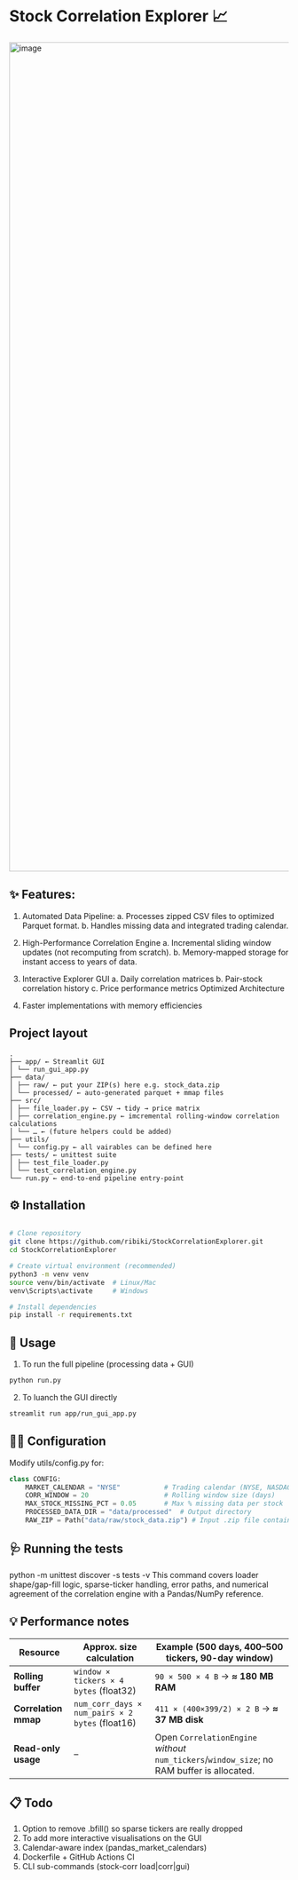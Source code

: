 # Stock Correlation Explorer 📈

<img width="1494" alt="image" src="https://github.com/user-attachments/assets/6c7e87a7-3908-4dfd-9a71-887ae9827ba2" />

## ✨ Features:
1. Automated Data Pipeline:
  a. Processes zipped CSV files to optimized Parquet format.
  b. Handles missing data and integrated trading calendar.

2. High-Performance Correlation Engine
   a. Incremental sliding window updates (not recomputing from scratch).
   b. Memory-mapped storage for instant access to years of data.
4. Interactive Explorer GUI
   a. Daily correlation matrices
   b. Pair-stock correlation history
   c. Price performance metrics Optimized Architecture
5. Faster implementations with memory efficiencies

## Project layout

```text
.
├── app/ ← Streamlit GUI
│ └── run_gui_app.py
├── data/
│ ├── raw/ ← put your ZIP(s) here e.g. stock_data.zip
│ └── processed/ ← auto-generated parquet + mmap files
├── src/
│ ├── file_loader.py ← CSV → tidy → price matrix
│ ├── correlation_engine.py ← imcremental rolling-window correlation calculations
│ └── … ← (future helpers could be added)
├── utils/
│ └── config.py ← all vairables can be defined here
├── tests/ ← unittest suite
│ ├── test_file_loader.py
│ └── test_correlation_engine.py
└── run.py ← end-to-end pipeline entry-point

```

## ⚙️ Installation
```bash

# Clone repository
git clone https://github.com/ribiki/StockCorrelationExplorer.git
cd StockCorrelationExplorer

# Create virtual environment (recommended)
python3 -m venv venv
source venv/bin/activate  # Linux/Mac
venv\Scripts\activate     # Windows

# Install dependencies
pip install -r requirements.txt
```

## 🚀 Usage
1. To run the full pipeline (processing data + GUI)
```bash
python run.py 
```
2. To luanch the GUI directly
```bash
streamlit run app/run_gui_app.py
```
## ✍🏻 Configuration
Modify utils/config.py for:
```python
class CONFIG:
    MARKET_CALENDAR = "NYSE"           # Trading calendar (NYSE, NASDAQ, etc.)
    CORR_WINDOW = 20                   # Rolling window size (days)
    MAX_STOCK_MISSING_PCT = 0.05       # Max % missing data per stock
    PROCESSED_DATA_DIR = "data/processed"  # Output directory
    RAW_ZIP = Path("data/raw/stock_data.zip") # Input .zip file containing .csv files

```

## 🩺 Running the tests
python -m unittest discover -s tests -v
This command covers loader shape/gap-fill logic, sparse-ticker handling, error paths, and numerical agreement of the correlation engine with a Pandas/NumPy reference.


## 💡 Performance notes

| Resource             | Approx. size calculation | Example (500 days, 400–500 tickers, 90-day window) |
|----------------------|--------------------------|----------------------------------------------------|
| **Rolling buffer**   | `window × tickers × 4 bytes` (float32) | `90 × 500 × 4 B` → **≈ 180 MB RAM** |
| **Correlation mmap** | `num_corr_days × num_pairs × 2 bytes` (float16) | `411 × (400×399/2) × 2 B` → **≈ 37 MB disk** |
| **Read-only usage**  | – | Open `CorrelationEngine` *without* `num_tickers`/`window_size`; no RAM buffer is allocated. |

## 📋 Todo
1. Option to remove .bfill() so sparse tickers are really dropped
2. To add more interactive visualisations on the GUI
3. Calendar-aware index (pandas_market_calendars)
4. Dockerfile + GitHub Actions CI
5. CLI sub-commands (stock-corr load|corr|gui)













